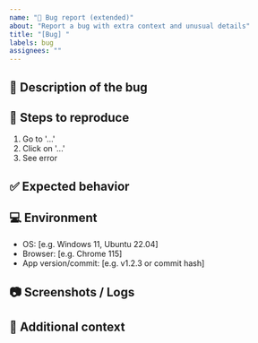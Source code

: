 ```yaml
---
name: "🐞 Bug report (extended)"
about: "Report a bug with extra context and unusual details"
title: "[Bug] "
labels: bug
assignees: ""
---
```


## 📝 Description of the bug
<!-- What happened? Provide a clear and concise description -->

## 🔄 Steps to reproduce
1. Go to '...'
2. Click on '...'
3. See error

## ✅ Expected behavior
<!-- What should have happened? -->

## 💻 Environment
- OS: [e.g. Windows 11, Ubuntu 22.04]
- Browser: [e.g. Chrome 115]
- App version/commit: [e.g. v1.2.3 or commit hash]

## 📷 Screenshots / Logs
<!-- Drag and drop images or paste logs here -->

## 📌 Additional context
<!-- Add any other context, unusual behavior, or wild guess -->
